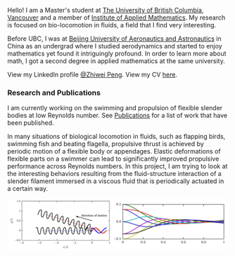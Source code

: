 
Hello! I am a Master's student at [The University of British Columbia, Vancouver](http://www.ubc.ca) and a member of [Institute of Applied Mathematics](http://www.iam.ubc.ca). My research is focused on bio-locomotion in fluids, a field that I find very interesting. 

Before UBC, I was at [Beijing University of Aeronautics and Astronautics](http://www.buaa.edu.cn) in China as an undergrad where I studied aerodynamics and started to enjoy mathematics yet found it intriguingly profound. In order to learn more about math, I got a second degree in applied mathematics at the same university. 

View my LinkedIn profile [@Zhiwei Peng](https://ca.linkedin.com/in/zhiweipeng). View my CV [here](/Resume).

### Research and Publications

I am currently working on the swimming and propulsion of flexible slender bodies at low Reynolds number. See [Publications](/Publications) for a list of work that have been published.

In many situations of biological locomotion in fluids, such as flapping birds, swimming fish and beating flagella, propulsive thrust is achieved by periodic motion of a flexible body or appendages. Elastic deformations of flexible parts on a swimmer can lead to significantly improved propulsive performance across Reynolds numbers. In this project, I am trying to look at the interesting behaviors resulting from the fluid-structure interaction of a slender filament immersed in a viscous fluid that is periodically actuated in a certain way.

![aa](/assets/r1.jpg)

